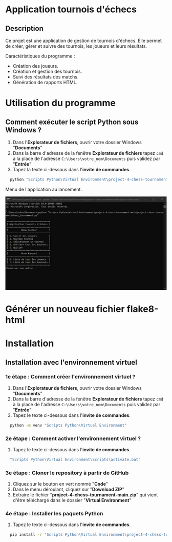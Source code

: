 # Application tournois d'échecs

## Description
Ce projet est une application de gestion de tournois d'échecs. Elle permet de créer, gérer et suivre des tournois, les joueurs et leurs résultats.

Caractéristiques du programme :
- Création des joueurs.
- Création et gestion des tournois.
- Suivi des résultats des matchs.
- Génération de rapports HTML.

# Utilisation du programme

## Comment exécuter le script Python sous Windows ?

1. Dans l'__Explorateur de fichiers__, ouvrir votre dossier Windows "__Documents__"
2. Dans la barre d'adresse de la fenêtre __Explorateur de fichiers__ tapez `cmd` à la place de l'adresse `C:\Users\votre_nom\Documents` puis validez par "__Entrée__"
3. Tapez la texte ci-dessous dans l'__invite de commandes__.

```bash
  python "Scripts Python\Virtual Environment\project-4-chess-tournament-main\project-chess-tournament\chess_tournament.py"
```
Menu de l'application au lancement.

![Screenshot menu au lancement ](<docs/Use/2025-03-23 20_15_01-C__Windows_System32_cmd.exe - python.png>)



# Générer un nouveau fichier flake8-html

# Installation
## Installation avec l'environnement virtuel
### 1e étape : Comment créer l'environnement virtuel ?
1. Dans l'__Explorateur de fichiers__, ouvrir votre dossier Windows "__Documents__"
2. Dans la barre d'adresse de la fenêtre __Explorateur de fichiers__ tapez `cmd` à la place de l'adresse `C:\Users\votre_nom\Documents` puis validez par "__Entrée__"
3. Tapez le texte ci-dessous dans l'__invite de commandes__.

```bash
  python -m venv "Scripts Python\Virtual Environment"
```
### 2e étape : Comment activer l'environnement virtuel ?
1. Tapez le texte ci-dessous dans l'__invite de commandes__.

```bash
  "Scripts Python\Virtual Environment\Scripts\activate.bat"
```
### 3e étape : Cloner le repository à partir de GitHub

1. Cliquez sur le bouton en vert nommé "__Code__"
2. Dans le menu déroulant, cliquez sur "__Download ZIP__"
4. Extraire le fichier "__project-4-chess-tournament-main.zip__" qui vient d'être téléchargé dans le dossier "__Virtual Environment__"

### 4e étape : Installer les paquets Python

1. Tapez le texte ci-dessous dans l'__invite de commandes__.

```bash
  pip install -r "Scripts Python\Virtual Environment\project-4-chess-tournament-main\requirements.txt"
```
